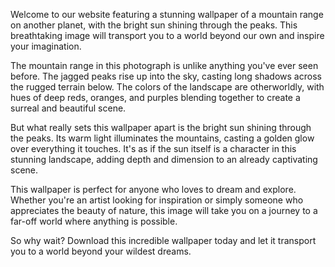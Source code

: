 <!--
Write me content for website with wallpaper "A photograph of a mountain range on another planet, with the bright sun shining through the peaks."
-->

<!--font:Poppins.-->

Welcome to our website featuring a stunning wallpaper of a mountain range on another planet, with the bright sun shining through the peaks. This breathtaking image will transport you to a world beyond our own and inspire your imagination.

The mountain range in this photograph is unlike anything you've ever seen before. The jagged peaks rise up into the sky, casting long shadows across the rugged terrain below. The colors of the landscape are otherworldly, with hues of deep reds, oranges, and purples blending together to create a surreal and beautiful scene.

But what really sets this wallpaper apart is the bright sun shining through the peaks. Its warm light illuminates the mountains, casting a golden glow over everything it touches. It's as if the sun itself is a character in this stunning landscape, adding depth and dimension to an already captivating scene.

This wallpaper is perfect for anyone who loves to dream and explore. Whether you're an artist looking for inspiration or simply someone who appreciates the beauty of nature, this image will take you on a journey to a far-off world where anything is possible.

So why wait? Download this incredible wallpaper today and let it transport you to a world beyond your wildest dreams.
